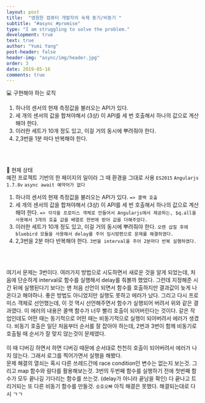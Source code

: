 ```yaml
---
layout: post
title:  "영원한 컴퓨터 개발자의 숙제 동기/비동기 "
subtitle: "#async #promise"
type: "I am struggling to solve the problem."
development: true
text: true
author: "Yumi Yang"
post-header: false
header-img: "async/img/header.jpg"
order: 3
date: 2019-05-16
comments: true
---
```


💻 구현해야 하는 로직
1. 하나의 센서의 현재 측정값을 불러오는 API가 있다.
2. 세 개의 센서의 값을 합쳐야해서 (3상) 이 API를 세 번 호출해서 하나의 값으로 계산해야 한다.
3. 이러한 세트가 10개 정도 있고, 이걸 거의 동시에 뿌려줘야 한다.
4. 2,3번을 1분 마다 반복해야 한다.

<br/><br/>

📕 현재 상태<br/>
예전 프로젝트 기반의 한 페이지의 일이라 그 때 환경을 그대로 사용
 `ES2015` `Angularjs 1.7.8v` `async await 예약어가 없다`

1. 하나의 센서의 현재 측정값을 불러오는 API가 있다. `=> 콜백 호출`
2. 세 개의 센서의 값을 합쳐야해서 (3상) 이 API를 세 번 호출해서 하나의 값으로 계산해야 한다.
`=> 각각을 프로미스 객체로 만들어서 Angularjs에서 제공하는, $q.all을 사용해서 3개의 호출 값을 배열로 한번에 받아
값을 더해주었다.`
3. 이러한 세트가 10개 정도 있고, 이걸 거의 동시에 뿌려줘야 한다.
`오랜 삽질 후에 bluebird 모듈을 사용해서 delay를 주어 임시방편으로 문제를 해결하였다.`
4. 2,3번을 2분 마다 반복해야 한다.
`3번을 interval을 주어 2분마다 반복 실행하였다.`

<br/><br/>

여기서 문제는 3번이다.
여러가지 방법으로 시도하면서 새로운 것을 알게 되었는데, 처음에 단순하게 interval로 함수를 실행해서 delay를 줘볼까 했었다. 
그런데 지정해준 시간 뒤에 실행된다기 보다는 맨 처음 선언이 되면서 함수를 호출하지만 결과값이 늦게 나온다고 해야하나. 
좋은 방법도 아니었지만 실행도 못하고 에러가 났다.
그리고 다시 프로미스 객체로 선언했는데, 이 것 역시 선언해주면서 함수가 실행되어 버려서 위와 같은 결과였다.
이 에러의 내용은 콜백 함수가 너무 빨리 호출이 되어버린다는 것이다.
같은 작업인데도 어떤 때는 동기적으로 어떤 때는 비동기적으로 실행이 되어버려서 에러가 생겼다.
비동기 호출은 일단 처음부터 순서를 잘 잡아야 하는데, 2번과 3번이 함께 비동기로 호출될 때 순서가 잘 맞지 않는것이 문제였다.
<br/><br/>
이 때 디버깅 하면서 하면 디버깅 때문에 순서대로 천천히 호출이 되어버려서 에러가 나지 않는다.
그래서 로그를 찍어가면서 실행을 해봤다.<br/>
문제 해결의 열쇠는 혹시 다른 쓰레드간에 race condition인 변수는 없는지 보는것.
그리고 map 함수와 람다를 활용해보는것.
3번의 두번째 함수를 실행하기 전에 첫번째 함수가 모두 끝나길 기다리는 함수를 쓰는것. (delay가 아니라 끝남을 확인)
다 끝나고 트리거되는 또 다른 비동기 함수를 만들것. `승호오빠`
아직 해결은 못했다.
해결되는대로 다시 ㄱㄱ 
